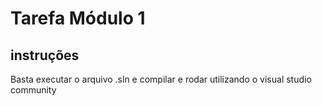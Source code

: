 # Tarefa Módulo 1
 
## instruções
 
Basta executar o arquivo .sln e compilar e rodar utilizando o visual studio community
